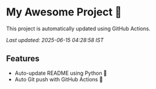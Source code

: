 # My Awesome Project 🚀

This project is automatically updated using GitHub Actions.

_Last updated: 2025-06-15 04:28:58 IST_

## Features
- Auto-update README using Python 🐍
- Auto Git push with GitHub Actions 🤖
